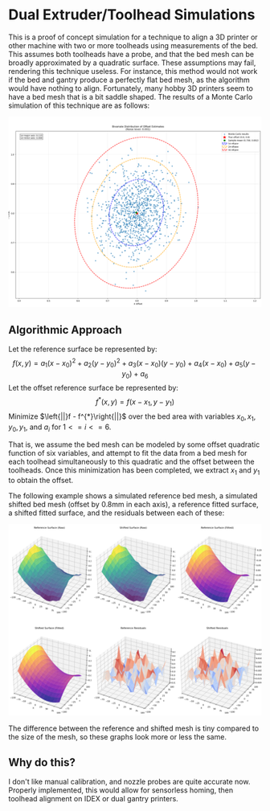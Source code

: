 # Dual Extruder/Toolhead Simulations

This is a proof of concept simulation for a technique to align a 3D printer or other machine with two or more toolheads using measurements of the bed.
This assumes both toolheads have a probe, and that the bed mesh can be broadly approximated by a quadratic surface. These assumptions may fail,
rendering this technique useless. For instance, this method would not work if the bed and gantry produce a perfectly flat bed mesh, as the algorithm
would have nothing to align. Fortunately, many hobby 3D printers seem to have a bed mesh that is a bit saddle shaped. The results of a Monte Carlo
simulation of this technique are as follows:

![offsetestimate.png](assets/Offset_Estimate_Distribution.png)

## Algorithmic Approach

Let the reference surface be represented by:
$$f(x, y) = a_{1}\left(x-x_0\right)^2 + a_{2}\left(y-y_0\right)^2 + a_{3}\left(x-x_0\right)\left(y-y_0\right) + a_{4}\left(x-x_0\right) + a_{5}\left(y-y_0\right) + a_{6}$$
Let the offset reference surface be represented by:
$$f^{*}(x,y) = f\left(x-x_1, y-y_1\right)$$
Minimize $\left{||}f - f^{*}\right{||}$ over the bed area with variables $x_0, x_1, y_0, y_1,$ and $a_i$ for $1<=i<=6$.

That is, we assume the bed mesh can be modeled by some offset quadratic function of six variables, and attempt to fit the data from a bed mesh for each toolhead
simultaneously to this quadratic and the offset between the toolheads. Once this minimization has been completed, we extract $x_1$ and $y_1$ to obtain the
offset.

The following example shows a simulated reference bed mesh, a simulated shifted bed mesh (offset by 0.8mm in each axis), a reference fitted surface, a shifted fitted
surface, and the residuals between each of these:

![example.png](assets/Example_Surfaces.png)

The difference between the reference and shifted mesh is tiny compared to the size of the mesh, so these graphs look more or less the same.

## Why do this?

I don't like manual calibration, and nozzle probes are quite accurate now. Properly implemented, this would allow for sensorless homing, then toolhead alignment on
IDEX or dual gantry printers.
